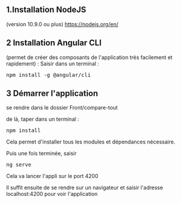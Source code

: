 1.Installation NodeJS
--------------------
(version 10.9.0 ou plus) 
https://nodejs.org/en/


2 Installation Angular CLI 
--------------------
(permet de créer des composants de l'application très facilement et rapidement) :
	Saisir dans un terminal : 
<pre>npm install -g @angular/cli</pre>


3 Démarrer l'application
--------------------
se rendre dans le dossier Front/compare-tout

de là, taper dans un terminal :
<pre>npm install</pre>
Cela permet d'installer tous les modules et dépendances nécessaire.

Puis une fois terminée, saisir <pre>ng serve</pre> 
Cela va lancer l'appli sur le port 4200

Il suffit ensuite de se rendre sur un navigateur et saisir l'adresse localhost:4200 pour voir l'application
